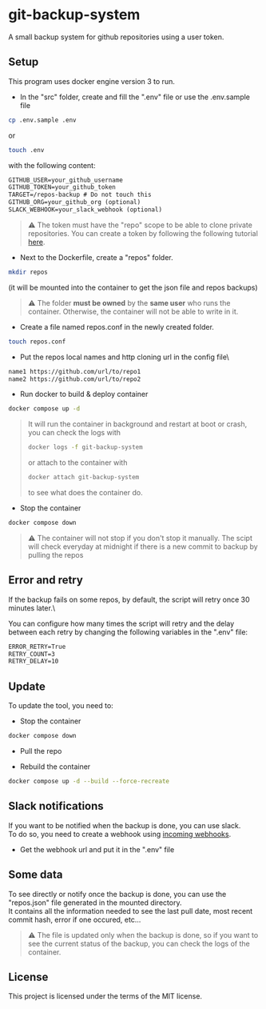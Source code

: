 # git-backup-system

A small backup system for github repositories using a user token.

## Setup

This program uses docker engine version 3 to run.

- In the "src" folder, create and fill the ".env" file or use the .env.sample file

```bash
cp .env.sample .env
```

or

```bash
touch .env
```

with the following content:

```txt
GITHUB_USER=your_github_username
GITHUB_TOKEN=your_github_token
TARGET=/repos-backup # Do not touch this
GITHUB_ORG=your_github_org (optional)
SLACK_WEBHOOK=your_slack_webhook (optional)
```

> :warning: The token must have the "repo" scope to be able to clone private repositories. You can create a token by following the following tutorial [here](https://docs.github.com/en/enterprise-server@3.6/authentication/keeping-your-account-and-data-secure/managing-your-personal-access-tokens).

- Next to the Dockerfile, create a "repos" folder.

```bash
mkdir repos
```

(it will be mounted into the container to get the json file and repos backups)

> :warning: The folder **must be owned** by the **same user** who runs the container. Otherwise, the container will not be able to write in it.

- Create a file named repos.conf in the newly created folder.

```bash
touch repos.conf
```

- Put the repos local names and http cloning url in the config file\

```txt
name1 https://github.com/url/to/repo1
name2 https://github.com/url/to/repo2
```

- Run docker to build & deploy container

```bash
docker compose up -d
```

> It will run the container in background and restart at boot or crash, you can check the logs with
>
> ```bash
> docker logs -f git-backup-system
> ```
>
> or attach to the container with
>
> ```bash
> docker attach git-backup-system
> ```
>
> to see what does the container do.

- Stop the container

```bash
docker compose down
```

> :warning: The container will not stop if you don't stop it manually. The scipt will check everyday at midnight if there is a new commit to backup by pulling the repos

## Error and retry

If the backup fails on some repos, by default, the script will retry once 30 minutes later.\

You can configure how many times the script will retry and the delay between each retry by changing the following variables in the ".env" file:

```txt
ERROR_RETRY=True
RETRY_COUNT=3
RETRY_DELAY=10
```

## Update

To update the tool, you need to:

- Stop the container

```bash
docker compose down
```

- Pull the repo

- Rebuild the container

```bash
docker compose up -d --build --force-recreate
```

## Slack notifications

If you want to be notified when the backup is done, you can use slack.\
To do so, you need to create a webhook using [incoming webhooks](https://innowideteam.slack.com/apps/A0F7XDUAZ-incoming-webhooks).

- Get the webhook url and put it in the ".env" file

## Some data

To see directly or notify once the backup is done, you can use the "repos.json" file generated in the mounted directory.\
It contains all the information needed to see the last pull date, most recent commit hash, error if one occured, etc...

> :warning: The file is updated only when the backup is done, so if you want to see the current status of the backup, you can check the logs of the container.

## License

This project is licensed under the terms of the MIT license.
